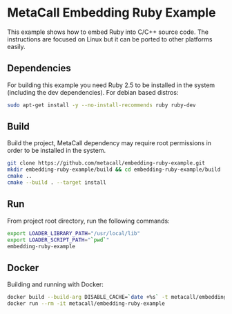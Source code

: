 # MetaCall Embedding Ruby Example

This example shows how to embed Ruby into C/C++ source code. The instructions are focused on Linux but it can be ported to other platforms easily.

## Dependencies

For building this example you need Ruby 2.5 to be installed in the system (including the dev dependencies). For debian based distros:

```bash
sudo apt-get install -y --no-install-recommends ruby ruby-dev
```

## Build

Build the project, MetaCall dependency may require root permissions in order to be installed in the system.

```bash
git clone https://github.com/metacall/embedding-ruby-example.git
mkdir embedding-ruby-example/build && cd embedding-ruby-example/build
cmake ..
cmake --build . --target install
```

## Run

From project root directory, run the following commands:

```bash
export LOADER_LIBRARY_PATH="/usr/local/lib"
export LOADER_SCRIPT_PATH="`pwd`"
embedding-ruby-example
```

## Docker

Building and running with Docker:

```bash
docker build --build-arg DISABLE_CACHE=`date +%s` -t metacall/embedding-ruby-example .
docker run --rm -it metacall/embedding-ruby-example
```
